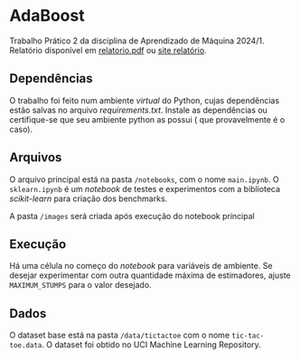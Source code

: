 # AdaBoost

Trabalho Prático 2 da disciplina de Aprendizado de Máquina 2024/1. Relatório disponível em [relatorio.pdf](relatorio.pdf) ou [site relatório](https://nonstop-ship-41c.notion.site/Relat-rio-TP2-ML-e377c3e37cf149ab8922c819bf1fba8b).

## Dependências

O trabalho foi feito num ambiente _virtual_ do Python, cujas dependências estão salvas no arquivo _requirements.txt_. Instale as dependências ou certifique-se que seu ambiente python as possui ( que provavelmente é o caso).

## Arquivos

O arquivo principal está na pasta `/notebooks`, com o nome `main.ipynb`. O `sklearn.ipynb` é um _notebook_ de testes e experimentos com a biblioteca _scikit-learn_ para criação dos benchmarks.

A pasta `/images` será criada após execução do notebook principal

## Execução

Há uma célula no começo do _notebook_ para variáveis de ambiente. Se desejar experimentar com outra quantidade máxima de estimadores, ajuste `MAXIMUM_STUMPS` para o valor desejado.

## Dados

O dataset base está na pasta `/data/tictactoe` com o nome `tic-tac-toe.data`. O dataset foi obtido no UCI Machine Learning Repository.

